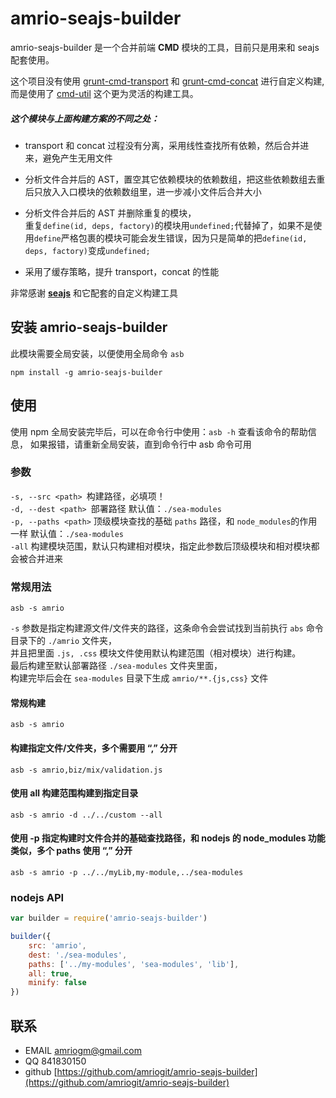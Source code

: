 # amrio-seajs-builder
amrio-seajs-builder 是一个合并前端 **CMD** 模块的工具，目前只是用来和 seajs 配套使用。   

这个项目没有使用 [grunt-cmd-transport](https://www.npmjs.org/package/grunt-cmd-transport) 
和 
 [grunt-cmd-concat](https://www.npmjs.org/package/grunt-cmd-concat) 进行自定义构建,   
而是使用了 [cmd-util](https://www.npmjs.org/package/cmd-util) 这个更为灵活的构建工具。   
   
   
##### 这个模块与上面构建方案的不同之处：  

* transport 和 concat 过程没有分离，采用线性查找所有依赖，然后合并进来，避免产生无用文件   

* 分析文件合并后的 AST，置空其它依赖模块的依赖数组，把这些依赖数组去重后只放入入口模块的依赖数组里，进一步减小文件后合并大小   

* 分析文件合并后的 AST 并删除重复的模块，   
重复`define(id, deps, factory)`的模块用`undefined;`代替掉了，如果不是使用`define`严格包裹的模块可能会发生错误，因为只是简单的把`define(id, deps, factory)`变成`undefined;`   

* 采用了缓存策略，提升 transport，concat 的性能   
 
非常感谢 [__seajs__](http://seajs.org) 和它配套的自定义构建工具

## 安装 amrio-seajs-builder
此模块需要全局安装，以便使用全局命令 `asb`
```
npm install -g amrio-seajs-builder
```

## 使用
使用 npm 全局安装完毕后，可以在命令行中使用：`asb -h` 查看该命令的帮助信息，
如果报错，请重新全局安装，直到命令行中 asb 命令可用

### 参数
`-s, --src <path> `构建路径，必填项！  
`-d, --dest <path> `部署路径 默认值：`./sea-modules`  
`-p, --paths <path>` 顶级模块查找的基础 `paths` 路径，和 `node_modules`的作用一样 默认值：`./sea-modules`  
`-all` 构建模块范围，默认只构建相对模块，指定此参数后顶级模块和相对模块都会被合并进来  

### 常规用法
```
asb -s amrio
```  
`-s` 参数是指定构建源文件/文件夹的路径，这条命令会尝试找到当前执行 `abs` 命令目录下的 `./amrio` 文件夹，   
并且把里面 `.js, .css` 模块文件使用默认构建范围（相对模块）进行构建。   
最后构建至默认部署路径 `./sea-modules` 文件夹里面，   
构建完毕后会在 `sea-modules` 目录下生成 `amrio/**.{js,css}` 文件

#### 常规构建
```
asb -s amrio
```
#### 构建指定文件/文件夹，多个需要用 “,” 分开
```
asb -s amrio,biz/mix/validation.js
```

#### 使用 all 构建范围构建到指定目录
```
asb -s amrio -d ../../custom --all
```

#### 使用 -p 指定构建时文件合并的基础查找路径，和 nodejs 的 node_modules 功能类似，多个 paths 使用 “,” 分开
```
asb -s amrio -p ../../myLib,my-module,../sea-modules
```

### nodejs API
```js
var builder = require('amrio-seajs-builder')

builder({
    src: 'amrio',
    dest: './sea-modules',
    paths: ['../my-modules', 'sea-modules', 'lib'],
    all: true,
    minify: false
})
```

## 联系
* EMAIL [amriogm@gmail.com](mailto:amriogm@gmail.com)  
* QQ 841830150  
* github [https://github.com/amriogit/amrio-seajs-builder](https://github.com/amriogit/amrio-seajs-builder)